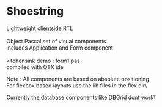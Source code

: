 # Shoestring
Lightweight clientside RTL\
\
Object Pascal set of visual components\
includes Application and Form component\
\
kitchensink demo : form1.pas  <br>
compiled with QTX ide

Note : All components are based on absolute positioning\
For flexbox based layouts use the lib files in the flex dir\

Currently the database components like DBGrid dont work\
